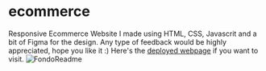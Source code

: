 # ecommerce
Responsive Ecommerce Website I made using HTML, CSS, Javascrit and a bit of Figma for the design. Any type of feedback would be highly appreciated, hope you like it :)
Here's the [deployed webpage](https://github.com/franbedu/ecommerce/tree/main) if you want to visit.
![FondoReadme](https://github.com/franbedu/ecommerce/assets/144057864/6883b42d-8325-4df0-8004-65bdf12f9235)
